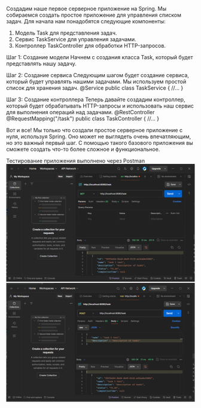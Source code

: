 Cоздадим наше первое серверное приложение на Spring. Мы собираемся создать простое приложение для управления
списком задач. Для начала нам понадобятся следующие компоненты:
1. Модель Task для представления задач.
2. Сервис TaskService для управления задачами.
3. Контроллер TaskController для обработки HTTP-запросов.
   
Шаг 1: Создание модели
Начнем с создания класса Task, который будет представлять нашу задачу.

Шаг 2: Создание сервиса
Следующим шагом будет создание сервиса, который будет управлять нашими
задачами. Мы используем простой список для хранения задач.
@Service
public class TaskService {
//...
}  

Шаг 3: Создание контроллера
Теперь давайте создадим контроллер, который будет обрабатывать HTTP-запросы и
использовать наш сервис для выполнения операций над задачами.
@RestController
@RequestMapping("/task")
public class TaskController {
//...
}  


Вот и все! Мы только что создали простое серверное приложение с нуля, используя
Spring. Оно может не выглядеть очень впечатляющим, но это важный первый шаг. С
помощью такого базового приложения вы сможете создать что-то более сложное и
функциональное.

Тестирование приложения выполнено через Postman
![Image alt](https://github.com/Sistomin/SpringLesson3/blob/master/get.PNG)
![Image alt](https://github.com/Sistomin/SpringLesson3/blob/master/post.PNG)
